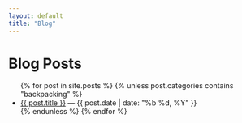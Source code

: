 ```yaml
---
layout: default
title: "Blog"
---
```


# Blog Posts

<ul>
  {% for post in site.posts %}
    {% unless post.categories contains "backpacking" %}
      <li>
        <a href="{{ post.url }}">{{ post.title }}</a> — {{ post.date | date: "%b %d, %Y" }}
      </li>
    {% endunless %}
  {% endfor %}
</ul>
